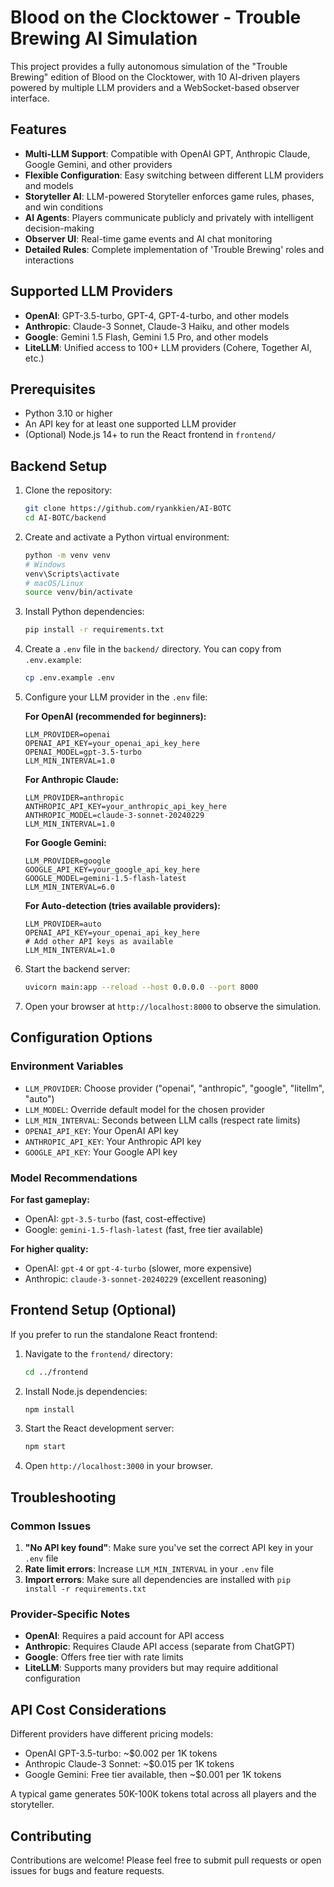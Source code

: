# Blood on the Clocktower - Trouble Brewing AI Simulation

This project provides a fully autonomous simulation of the "Trouble Brewing" edition of Blood on the Clocktower,
with 10 AI-driven players powered by multiple LLM providers and a WebSocket-based observer interface.

## Features

- **Multi-LLM Support**: Compatible with OpenAI GPT, Anthropic Claude, Google Gemini, and other providers
- **Flexible Configuration**: Easy switching between different LLM providers and models
- **Storyteller AI**: LLM-powered Storyteller enforces game rules, phases, and win conditions
- **AI Agents**: Players communicate publicly and privately with intelligent decision-making
- **Observer UI**: Real-time game events and AI chat monitoring
- **Detailed Rules**: Complete implementation of 'Trouble Brewing' roles and interactions

## Supported LLM Providers

- **OpenAI**: GPT-3.5-turbo, GPT-4, GPT-4-turbo, and other models
- **Anthropic**: Claude-3 Sonnet, Claude-3 Haiku, and other models  
- **Google**: Gemini 1.5 Flash, Gemini 1.5 Pro, and other models
- **LiteLLM**: Unified access to 100+ LLM providers (Cohere, Together AI, etc.)

## Prerequisites

- Python 3.10 or higher
- An API key for at least one supported LLM provider
- (Optional) Node.js 14+ to run the React frontend in `frontend/`

## Backend Setup

1. Clone the repository:
   ```bash
   git clone https://github.com/ryankkien/AI-BOTC
   cd AI-BOTC/backend
   ```

2. Create and activate a Python virtual environment:
   ```bash
   python -m venv venv
   # Windows
   venv\Scripts\activate
   # macOS/Linux
   source venv/bin/activate
   ```

3. Install Python dependencies:
   ```bash
   pip install -r requirements.txt
   ```

4. Create a `.env` file in the `backend/` directory. You can copy from `.env.example`:
   ```bash
   cp .env.example .env
   ```

5. Configure your LLM provider in the `.env` file:

   **For OpenAI (recommended for beginners):**
   ```dotenv
   LLM_PROVIDER=openai
   OPENAI_API_KEY=your_openai_api_key_here
   OPENAI_MODEL=gpt-3.5-turbo
   LLM_MIN_INTERVAL=1.0
   ```

   **For Anthropic Claude:**
   ```dotenv
   LLM_PROVIDER=anthropic
   ANTHROPIC_API_KEY=your_anthropic_api_key_here
   ANTHROPIC_MODEL=claude-3-sonnet-20240229
   LLM_MIN_INTERVAL=1.0
   ```

   **For Google Gemini:**
   ```dotenv
   LLM_PROVIDER=google
   GOOGLE_API_KEY=your_google_api_key_here
   GOOGLE_MODEL=gemini-1.5-flash-latest
   LLM_MIN_INTERVAL=6.0
   ```

   **For Auto-detection (tries available providers):**
   ```dotenv
   LLM_PROVIDER=auto
   OPENAI_API_KEY=your_openai_api_key_here
   # Add other API keys as available
   LLM_MIN_INTERVAL=1.0
   ```

6. Start the backend server:
   ```bash
   uvicorn main:app --reload --host 0.0.0.0 --port 8000
   ```

7. Open your browser at `http://localhost:8000` to observe the simulation.

## Configuration Options

### Environment Variables

- `LLM_PROVIDER`: Choose provider ("openai", "anthropic", "google", "litellm", "auto")
- `LLM_MODEL`: Override default model for the chosen provider
- `LLM_MIN_INTERVAL`: Seconds between LLM calls (respect rate limits)
- `OPENAI_API_KEY`: Your OpenAI API key
- `ANTHROPIC_API_KEY`: Your Anthropic API key  
- `GOOGLE_API_KEY`: Your Google API key

### Model Recommendations

**For fast gameplay:**
- OpenAI: `gpt-3.5-turbo` (fast, cost-effective)
- Google: `gemini-1.5-flash-latest` (fast, free tier available)

**For higher quality:**
- OpenAI: `gpt-4` or `gpt-4-turbo` (slower, more expensive)
- Anthropic: `claude-3-sonnet-20240229` (excellent reasoning)

## Frontend Setup (Optional)

If you prefer to run the standalone React frontend:

1. Navigate to the `frontend/` directory:
   ```bash
   cd ../frontend
   ```

2. Install Node.js dependencies:
   ```bash
   npm install
   ```

3. Start the React development server:
   ```bash
   npm start
   ```

4. Open `http://localhost:3000` in your browser.

## Troubleshooting

### Common Issues

1. **"No API key found"**: Make sure you've set the correct API key in your `.env` file
2. **Rate limit errors**: Increase `LLM_MIN_INTERVAL` in your `.env` file
3. **Import errors**: Make sure all dependencies are installed with `pip install -r requirements.txt`

### Provider-Specific Notes

- **OpenAI**: Requires a paid account for API access
- **Anthropic**: Requires Claude API access (separate from ChatGPT)
- **Google**: Offers free tier with rate limits
- **LiteLLM**: Supports many providers but may require additional configuration

## API Cost Considerations

Different providers have different pricing models:
- OpenAI GPT-3.5-turbo: ~$0.002 per 1K tokens
- Anthropic Claude-3 Sonnet: ~$0.015 per 1K tokens  
- Google Gemini: Free tier available, then ~$0.001 per 1K tokens

A typical game generates 50K-100K tokens total across all players and the storyteller.

## Contributing

Contributions are welcome! Please feel free to submit pull requests or open issues for bugs and feature requests. 